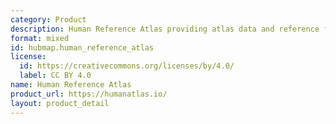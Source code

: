 ```yaml
---
category: Product
description: Human Reference Atlas providing atlas data and reference functionality
format: mixed
id: hubmap.human_reference_atlas
license:
  id: https://creativecommons.org/licenses/by/4.0/
  label: CC BY 4.0
name: Human Reference Atlas
product_url: https://humanatlas.io/
layout: product_detail
---
```

